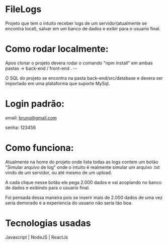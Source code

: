 # FileLogs

Projeto que tem o intuito receber logs de um servidor(atualmente se encontra local), salvar em um banco de dados e exibir para o usuario final.

# Como rodar localmente:

Apos clonar o projeto devera rodar o comando "npm install" em ambas pastas -> back-end / front-end . --

O SQL do projeto se encontra na pasta back-end/src/database e devera ser importado em uma plataforma que suporte MySql.

# Login padrão:

email: bruno@gmail.com

senha: 123456

# Como funciona:
  
Atualmente na home do projeto onde lista todas as logs contem um botão "Simular arquivo de log" onde o intuito é realmente simular um arquivo .txt vindo de um servidor, ou até mesmo de um upload.

A cada clique nesse botão ele pega 2.000 dados e vai acoplando no banco de dados e exibindo para o usuario final.

Foi pensada dessa maneira pois se inserir mais de 2.000 dados de uma vez seria demorado e a experiencia do usuario não seria tão boa.

# Tecnologias usadas

 Javascript | NodeJS | ReactJs


